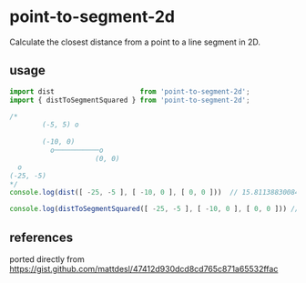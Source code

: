 # point-to-segment-2d

Calculate the closest distance from a point to a line segment in 2D.


## usage

```javascript
import dist                     from 'point-to-segment-2d';
import { distToSegmentSquared } from 'point-to-segment-2d';

/*
        (-5, 5) o
            
        (-10, 0)
          o───────────o
                     (0, 0)
  o
(-25, -5)
*/
console.log(dist([ -25, -5 ], [ -10, 0 ], [ 0, 0 ]))  // 15.811388300841896

console.log(distToSegmentSquared([ -25, -5 ], [ -10, 0 ], [ 0, 0 ])) // 250
```


## references

ported directly from https://gist.github.com/mattdesl/47412d930dcd8cd765c871a65532ffac
